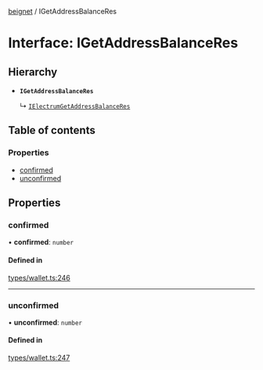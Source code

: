 [beignet](../README.md) / IGetAddressBalanceRes

# Interface: IGetAddressBalanceRes

## Hierarchy

- **`IGetAddressBalanceRes`**

  ↳ [`IElectrumGetAddressBalanceRes`](IElectrumGetAddressBalanceRes.md)

## Table of contents

### Properties

- [confirmed](IGetAddressBalanceRes.md#confirmed)
- [unconfirmed](IGetAddressBalanceRes.md#unconfirmed)

## Properties

### confirmed

• **confirmed**: `number`

#### Defined in

[types/wallet.ts:246](https://github.com/synonymdev/beignet/blob/6c60ef8/src/types/wallet.ts#L246)

___

### unconfirmed

• **unconfirmed**: `number`

#### Defined in

[types/wallet.ts:247](https://github.com/synonymdev/beignet/blob/6c60ef8/src/types/wallet.ts#L247)
